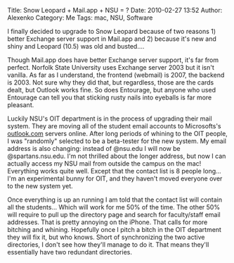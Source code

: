 Title: Snow Leopard + Mail.app + NSU = ?
Date: 2010-02-27 13:52
Author: Alexenko
Category: Me
Tags: mac, NSU, Software

I finally decided to upgrade to Snow Leopard because of two reasons 1)
better Exchange server support in Mail.app and 2) because it's new and
shiny and Leopard (10.5) was old and busted....

</p>

Though Mail.app does have better Exchange server support, it's far from
perfect. Norfolk State University uses Exchange server 2003 but it isn't
vanilla. As far as I understand, the frontend (webmail) is 2007, the
backend is 2003. Not sure why they did that, but regardless, those are
the cards dealt, but Outlook works fine. So does Entourage, but anyone
who used Entourage can tell you that sticking rusty nails into eyeballs
is far more pleasant.

</p>

Luckily NSU's OIT department is in the process of upgrading their mail
system. They are moving all of the student email accounts to
Microsofts's [outlook.com][] servers online. After long periods of
whining to the OIT people, I was "randomly" selected to be a beta-tester
for the new system. My email address is also changing: instead of
@nsu.edu I will now be @spartans.nsu.edu. I'm not thrilled about the
longer address, but now I can actually access my NSU mail from outside
the campus on the mac! Everything works quite well. Except that the
contact list is 8 people long... I'm an experimental bunny for OIT, and
they haven't moved everyone over to the new system yet.

</p>

Once everything is up an running I am told that the contact list will
contain all the students... Which will work for me 50% of the time. The
other 50% will require to pull up the directory page and search for
faculty/staff email addresses. That is pretty annoying on the iPhone.
That calls for more bitching and whining. Hopefully once I pitch a bitch
in the OIT department they will fix it, but who knows. Short of
synchronizing the two active directories, I don't see how they'll manage
to do it. That means they'll essentially have two redundant directories.

</p>

  [outlook.com]: http://outlook.com
